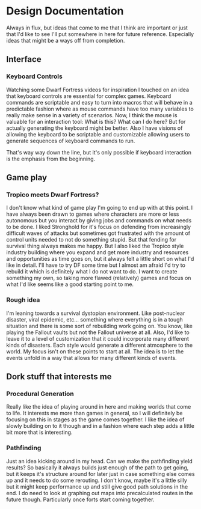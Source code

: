 # Design Documentation

Always in flux, but ideas that come to me that I think are important or just
that I'd like to see I'll put somewhere in here for future reference. Especially
ideas that might be a ways off from completion.


## Interface

### Keyboard Controls

Watching some Dwarf Fortress videos for inspiration I touched on an idea that
keyboard controls are essential for complex games. Keyboard commands are scriptable
and easy to turn into macros that will behave in a predictable fashion where as
mouse commands have too many variables to really make sense in a variety of
scenarios. Now, I think the mouse is valuable for an interaction tool:
What is this? What can I do here? But for actually generating the keyboard might
be better. Also I have visions of allowing the keyboard to be scriptable and
customizable allowing users to generate sequences of keyboard commands to run.

That's way way down the line, but it's only possible if keyboard interaction is
the emphasis from the beginning.


## Game play

### Tropico meets Dwarf Fortress?
I don't know what kind of game play I'm going to end up with at this point. I
have always been drawn to games where characters are more or less autonomous but
you interact by giving jobs and commands on what needs to be done. I liked
Stronghold for it's focus on defending from increasingly difficult waves of attacks
but sometimes got frustrated with the amount of control units needed to not do
something stupid. But that fending for survival thing always makes me happy.
But I also liked the Tropico style industry building where you expand and get
more industry and resources and opportunities as time goes on, but it always
felt a little short on what I'd like in detail. I'll have to try DF some time
but I almost am afraid I'd try to rebuild it which is definitely what I do not
want to do. I want to create something my own, so taking more flawed (relatively)
games and focus on what I'd like seems like a good starting point to me.


### Rough idea

I'm leaning towards a survival dystopian environment. Like post-nuclear disaster,
viral epidemic, etc... something where everything is in a tough situation and
there is some sort of rebuilding work going on. You know, like playing the
Fallout vaults but not the Fallout universe at all. Also, I'd like to leave
it to a level of customization that it could incorporate many different kinds of
disasters. Each style would generate a different atmosphere to the world. My
focus isn't on these points to start at all. The idea is to let the events unfold
in a way that allows for many different kinds of events.

## Dork stuff that interests me

### Procedural Generation

Really like the idea of playing around in here and making worlds that come to
life. It interests me more than games in general, so I will definitely be
focusing on this in stages as the game comes together. I like the idea of slowly
building on to it though and in a fashion where each step adds a little bit more
that is interesting.

### Pathfinding

Just an idea kicking around in my head. Can we make the pathfinding yield results?
So basically it always builds just enough of the path to get going, but it keeps
it's structure around for later just in case something else comes up and it needs
to do some rerouting. I don't know, maybe it's a little silly but it might keep
performance up and still give good path solutions in the end. I do need to look
at graphing out maps into precalculated routes in the future though. Particularly
once forts start coming together.

